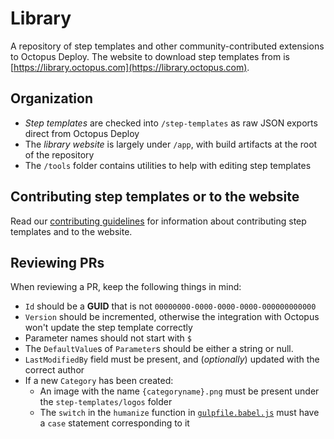 # Library

A repository of step templates and other community-contributed extensions to Octopus Deploy. The website to download step templates from is [https://library.octopus.com](https://library.octopus.com).

## Organization

- _Step templates_ are checked into `/step-templates` as raw JSON exports direct from Octopus Deploy
- The _library website_ is largely under `/app`, with build artifacts at the root of the repository
- The `/tools` folder contains utilities to help with editing step templates

## Contributing step templates or to the website

Read our [contributing guidelines](https://github.com/OctopusDeploy/Library/blob/master/.github/CONTRIBUTING.md) for information about contributing step templates and to the website.

## Reviewing PRs

When reviewing a PR, keep the following things in mind:

- `Id` should be a **GUID** that is not `00000000-0000-0000-0000-000000000000`
- `Version` should be incremented, otherwise the integration with Octopus won't update the step template correctly
- Parameter names should not start with `$`
- The `DefaultValue`s of `Parameter`s should be either a string or null.
- `LastModifiedBy` field must be present, and (_optionally_) updated with the correct author
- If a new `Category` has been created:
  - An image with the name `{categoryname}.png` must be present under the `step-templates/logos` folder
  - The `switch` in the `humanize` function in [`gulpfile.babel.js`](https://github.com/OctopusDeploy/Library/blob/master/gulpfile.babel.js#L92) must have a `case` statement corresponding to it
